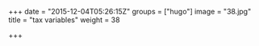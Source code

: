 +++
date = "2015-12-04T05:26:15Z"
groups = ["hugo"]
image = "38.jpg"
title = "tax variables"
weight = 38

+++

